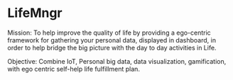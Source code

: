 # LifeMngr
Mission: To help improve the quality of life by providing a ego-centric framework for gathering your personal data, displayed in dashboard, in order to help bridge the big picture with the day to day activities in Life.

Objective: Combine IoT, Personal big data, data visualization, gamification, with ego centric self-help life fulfillment plan.
